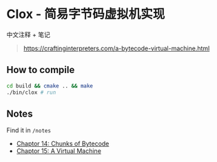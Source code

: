 # Clox - 简易字节码虚拟机实现

中文注释 + 笔记

> https://craftinginterpreters.com/a-bytecode-virtual-machine.html

## How to compile

```sh
cd build && cmake .. && make
./bin/clox # run
```

## Notes 

Find it in `/notes`

- [Chaptor 14: Chunks of Bytecode](./notes/chaptor14.md)
- [Chaptor 15: A Virtual Machine](./notes/chaptor15.md)
